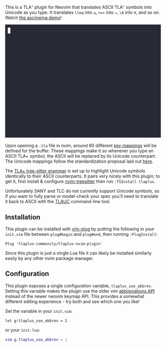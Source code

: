 This is a TLA⁺ plugin for Neovim that translates ASCII TLA⁺ symbols into Unicode as you type.
It translates `\leq` into `≤`, `<=>` into `⇔`, `\A` into `∀`, and so on.
Watch [the asciinema demo](https://asciinema.org/a/620647)!

![](demos/keymap.gif)

Upon opening a `.tla` file in nvim, around 80 different [key mappings](https://neovim.io/doc/user/lua.html#vim.keymap) will be defined for the buffer.
These mappings make it so whenever you type an ASCII TLA+ symbol, the ASCII will be replaced by its Unicode counterpart.
The Unicode mappings follow the standardization proposal laid out [here](https://github.com/tlaplus/tlaplus-standard/tree/main/unicode).

The [TLA+ tree-sitter grammar](https://github.com/tlaplus-community/tree-sitter-tlaplus/) is set up to highlight Unicode symbols identically to their ASCII counterparts.
It pairs very nicely with this plugin; to get it, first install & configure [nvim-treesitter](https://github.com/nvim-treesitter/nvim-treesitter) then run `:TSInstall tlaplus`.

Unfortunately SANY and TLC do not currently support Unicode symbols, so if you want to fully parse or model-check your spec you'll need to translate it back to ASCII with the [TLAUC](https://github.com/tlaplus-community/tlauc) command-line tool.

## Installation
This plugin can be installed with [vim-plug](https://github.com/junegunn/vim-plug) by putting the following in your `init.vim` file between `plug#begin` and `plug#end`, then running `:PlugInstall`:
```vim
Plug 'tlaplus-community/tlaplus-nvim-plugin'
```
Since this plugin is just a single Lua file it can likely be installed similarly easily by any other nvim package manager.

## Configuration
This plugin exposes a single configuration variable, `tlaplus_use_abbrev`.
Setting this variable makes the plugin use the older vim [abbreviations API](https://neovim.io/doc/user/map.html#abbreviation) instead of the newer neovim keymap API.
This provides a somewhat different editing experience - try both and see which one you like!

Set the variable in your `init.vim`:
```vim
let g:tlaplus_use_abbrev = 1
```
or your `init.lua`:
```lua
vim.g.tlaplus_use_abbrev = 1
```


